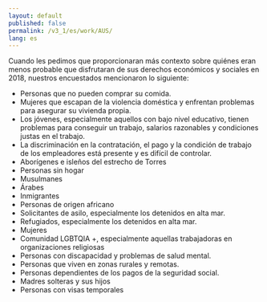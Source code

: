 ```yaml
---
layout: default
published: false
permalink: /v3_1/es/work/AUS/
lang: es
---
```


Cuando les pedimos que proporcionaran más contexto sobre quiénes eran menos probable que disfrutaran de sus derechos económicos y sociales en 2018, nuestros encuestados mencionaron lo siguiente:

- Personas que no pueden comprar su comida.
- Mujeres que escapan de la violencia doméstica y enfrentan problemas para asegurar su vivienda propia.
- Los jóvenes, especialmente aquellos con bajo nivel educativo, tienen problemas para conseguir un trabajo, salarios razonables y condiciones justas en el trabajo.
- La discriminación en la contratación, el pago y la condición de trabajo de los empleadores está presente y es difícil de controlar.
- Aborígenes e isleños del estrecho de Torres
- Personas sin hogar
- Musulmanes
- Árabes
- Inmigrantes
- Personas de origen africano
- Solicitantes de asilo, especialmente los detenidos en alta mar.
- Refugiados, especialmente los detenidos en alta mar.
- Mujeres
- Comunidad LGBTQIA +, especialmente aquellas trabajadoras en organizaciones religiosas
- Personas con discapacidad y problemas de salud mental.
- Personas que viven en zonas rurales y remotas.
- Personas dependientes de los pagos de la seguridad social.
- Madres solteras y sus hijos
- Personas con visas temporales

